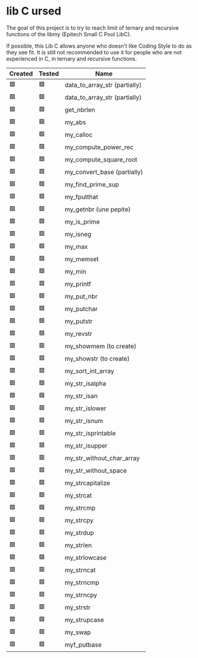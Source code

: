 # lib C ursed

The goal of this project is to try to reach limit of ternary and recursive functions of the libmy (Epitech Small C Pool LibC).

If possible, this Lib C allows anyone who doesn't like Coding Style to do as they see fit.
It is still not recommended to use it for people who are not experienced in C, in ternary and recursive functions.


Created        | Tested         | Name
---------------|----------------|-------
🟩 | 🟩 | data_to_array_str (partially)
🟩 | 🟩 | data_to_array_str (partially)
🟩 | 🟩 | get_nbrlen
🟩 | 🟩 | my_abs
🟩 | 🟩 | my_calloc
🟩 | 🟩 | my_compute_power_rec
🟩 | 🟩 | my_compute_square_root
🟥 | 🟥 | my_convert_base (partially)
🟩 | 🟩 | my_find_prime_sup
🟥 | 🟥 | my_fputthat
🟩 | 🟩 | my_getnbr (une pepite)
🟩 | 🟩 | my_is_prime
🟩 | 🟩 | my_isneg
🟩 | 🟩 | my_max
🟩 | 🟩 | my_memset
🟩 | 🟩 | my_min
🟥 | 🟥 | my_printf
🟩 | 🟩 | my_put_nbr
🟩 | 🟩 | my_putchar
🟩 | 🟩 | my_putstr
🟩 | 🟩 | my_revstr
🟥 | 🟥 | my_showmem (to create)
🟥 | 🟥 | my_showstr (to create)
🟥 | 🟥 | my_sort_int_array
🟩 | 🟩 | my_str_isalpha
🟩 | 🟩 | my_str_isan
🟩 | 🟥 | my_str_islower
🟩 | 🟥 | my_str_isnum
🟩 | 🟥 | my_str_isprintable
🟩 | 🟥 | my_str_isupper
🟥 | 🟥 | my_str_without_char_array
🟥 | 🟥 | my_str_without_space
🟩 | 🟩 | my_strcapitalize
🟩 | 🟩 | my_strcat
🟩 | 🟩 | my_strcmp
🟩 | 🟩 | my_strcpy
🟩 | 🟥 | my_strdup
🟩 | 🟩 | my_strlen
🟩 | 🟩 | my_strlowcase
🟥 | 🟥 | my_strncat
🟥 | 🟥 | my_strncmp
🟥 | 🟥 | my_strncpy
🟥 | 🟥 | my_strstr
🟩 | 🟩 | my_strupcase
🟥 | 🟥 | my_swap
🟥 | 🟥 | myf_putbase
